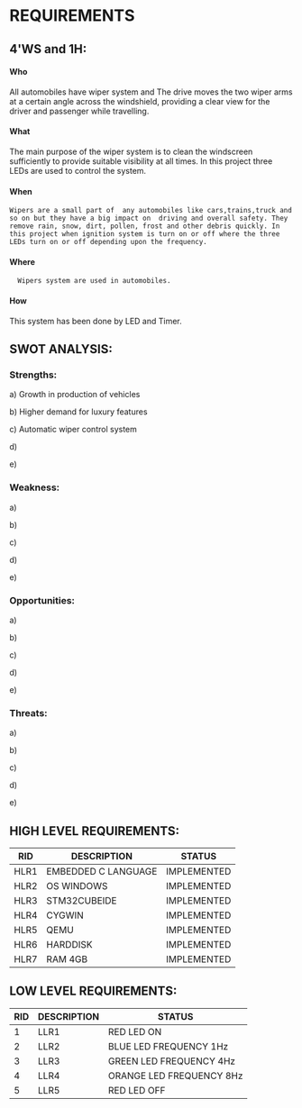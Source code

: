 


# REQUIREMENTS

## 4'WS and 1H:

#### Who
  All automobiles have wiper system and  The drive moves the two wiper arms at a certain angle across the windshield, providing a clear view for the driver and passenger while travelling.
 
#### What
  The main purpose of the wiper system is to clean the windscreen sufficiently to provide suitable visibility at all times. In this project three LEDs are used to control the system.


#### When
    Wipers are a small part of  any automobiles like cars,trains,truck and so on but they have a big impact on  driving and overall safety. They remove rain, snow, dirt, pollen, frost and other debris quickly. In this project when ignition system is turn on or off where the three LEDs turn on or off depending upon the frequency.
    
#### Where
      Wipers system are used in automobiles.

#### How
  This system has been  done by LED and Timer. 

## SWOT ANALYSIS:

### Strengths:
a) Growth in production of vehicles

b) Higher demand for luxury features

c) Automatic wiper control system

d)

e)
	
### Weakness:
a)

b)

c)

d)

e)


### Opportunities:

a)

b)

c)

d)

e)

### Threats:
a)

b)

c)

d)

e)

## HIGH LEVEL REQUIREMENTS:

|RID       |DESCRIPTION	       |STATUS |
|----------|-------------------|-------|
|HLR1      |EMBEDDED C LANGUAGE   	   |IMPLEMENTED|
|HLR2      |OS WINDOWS         |IMPLEMENTED|
|HLR3      |	     STM32CUBEIDE   |IMPLEMENTED|
|HLR4      |  CYGWIN |IMPLEMENTED|
|HLR5      |QEMU	       |IMPLEMENTED|
|HLR6      |HARDDISK	       |IMPLEMENTED|
|HLR7      |RAM 4GB            |IMPLEMENTED|

## LOW LEVEL REQUIREMENTS:

|RID         |DESCRIPTION	    |STATUS|
|------------|------------------|-------|
| 1 | LLR1 | RED LED ON | IMPLEMENTED | 
| 2 | LLR2 | BLUE LED FREQUENCY 1Hz |IMPLEMENTED  |
| 3 | LLR3 | GREEN LED FREQUENCY 4Hz | IMPLEMENTED|
| 4 | LLR4 | ORANGE LED FREQUENCY 8Hz | IMPLEMENTED |
| 5 | LLR5 | RED LED OFF | IMPLEMENTED|



